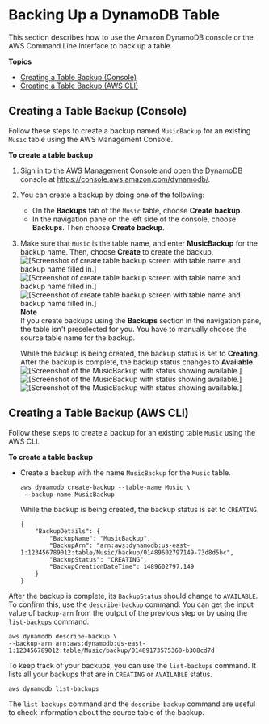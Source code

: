 # Backing Up a DynamoDB Table<a name="Backup.Tutorial"></a>

This section describes how to use the Amazon DynamoDB console or the AWS Command Line Interface to back up a table\.

**Topics**
+ [Creating a Table Backup \(Console\)](#backup_console)
+ [Creating a Table Backup \(AWS CLI\)](#backup_cli)

## Creating a Table Backup \(Console\)<a name="backup_console"></a>

Follow these steps to create a backup named `MusicBackup` for an existing `Music` table using the AWS Management Console\.

**To create a table backup**

1. Sign in to the AWS Management Console and open the DynamoDB console at [https://console\.aws\.amazon\.com/dynamodb/](https://console.aws.amazon.com/dynamodb/)\.

1. You can create a backup by doing one of the following:
   + On the **Backups** tab of the `Music` table, choose **Create backup**\.
   + In the navigation pane on the left side of the console, choose **Backups**\. Then choose **Create backup**\.

1. Make sure that `Music` is the table name, and enter **MusicBackup** for the backup name\. Then, choose **Create** to create the backup\.  
![\[Screenshot of create table backup screen with table name and backup name filled in.\]](http://docs.aws.amazon.com/amazondynamodb/latest/developerguide/images/confirm_createbackup.png)![\[Screenshot of create table backup screen with table name and backup name filled in.\]](http://docs.aws.amazon.com/amazondynamodb/latest/developerguide/)![\[Screenshot of create table backup screen with table name and backup name filled in.\]](http://docs.aws.amazon.com/amazondynamodb/latest/developerguide/)
**Note**  
If you create backups using the **Backups** section in the navigation pane, the table isn't preselected for you\. You have to manually choose the source table name for the backup\.

   While the backup is being created, the backup status is set to **Creating**\. After the backup is complete, the backup status changes to **Available**\.  
![\[Screenshot of the MusicBackup with status showing available.\]](http://docs.aws.amazon.com/amazondynamodb/latest/developerguide/images/confirm_backup.png)![\[Screenshot of the MusicBackup with status showing available.\]](http://docs.aws.amazon.com/amazondynamodb/latest/developerguide/)![\[Screenshot of the MusicBackup with status showing available.\]](http://docs.aws.amazon.com/amazondynamodb/latest/developerguide/)

## Creating a Table Backup \(AWS CLI\)<a name="backup_cli"></a>

Follow these steps to create a backup for an existing table `Music` using the AWS CLI\.

**To create a table backup**
+ Create a backup with the name `MusicBackup` for the `Music` table\.

  ```
  aws dynamodb create-backup --table-name Music \
   --backup-name MusicBackup
  ```

   While the backup is being created, the backup status is set to `CREATING`\.

  ```
  {
      "BackupDetails": {
          "BackupName": "MusicBackup", 
          "BackupArn": "arn:aws:dynamodb:us-east-1:123456789012:table/Music/backup/01489602797149-73d8d5bc", 
          "BackupStatus": "CREATING", 
          "BackupCreationDateTime": 1489602797.149
      }
  }
  ```

After the backup is complete, its `BackupStatus` should change to `AVAILABLE`\. To confirm this, use the `describe-backup` command\. You can get the input value of `backup-arn` from the output of the previous step or by using the `list-backups` command\.

```
aws dynamodb describe-backup \
--backup-arn arn:aws:dynamodb:us-east-1:123456789012:table/Music/backup/01489173575360-b308cd7d
```

 To keep track of your backups, you can use the `list-backups` command\. It lists all your backups that are in `CREATING` or `AVAILABLE` status\.

```
aws dynamodb list-backups
```

 The `list-backups` command and the `describe-backup` command are useful to check information about the source table of the backup\.